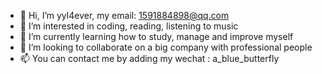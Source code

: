 - 👋 Hi, I’m yyl4ever, my email: 1591884898@qq.com
- 👀 I’m interested in coding, reading, listening to music
- 🌱 I’m currently learning how to study, manage and improve myself
- 💞️ I’m looking to collaborate on a big company with professional people
- 📫 You can contact me by adding my wechat : a_blue_butterfly

<!---
yyl4ever/yyl4ever is a ✨ special ✨ repository because its `README.md` (this file) appears on your GitHub profile.
You can click the Preview link to take a look at your changes.
--->
